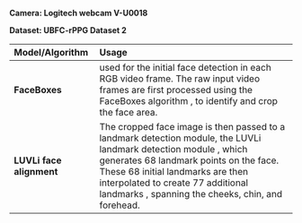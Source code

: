 
**Camera: Logitech webcam V-U0018**

**Dataset: UBFC-rPPG Dataset 2**






| Model/Algorithm | Usage|  
| :--- | :--- |
| **FaceBoxes**  | used for the initial face detection in each RGB video frame. The raw input video frames are first processed using the FaceBoxes algorithm , to identify and crop the face area.
| **LUVLi face alignment**  |The cropped face image is then passed to a landmark detection module, the LUVLi landmark detection module , which generates 68 landmark points on the face. These 68 initial landmarks are then interpolated to create 77 additional landmarks , spanning the cheeks, chin, and forehead.| 
